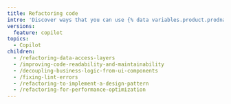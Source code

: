 ```yaml
---
title: Refactoring code
intro: 'Discover ways that you can use {% data variables.product.prodname_copilot %} to refactor your code.'
versions:
  feature: copilot
topics:
  - Copilot
children:
  - /refactoring-data-access-layers
  - /improving-code-readability-and-maintainability
  - /decoupling-business-logic-from-ui-components
  - /fixing-lint-errors
  - /refactoring-to-implement-a-design-pattern
  - /refactoring-for-performance-optimization
---
```

